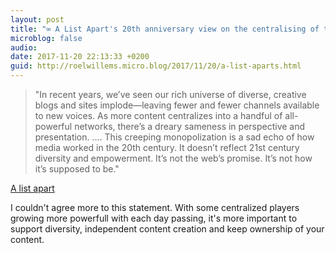 ```yaml
---
layout: post
title: "∞ A List Apart's 20th anniversary view on the centralising of the internet in to only a handful of all-powerful networks"
microblog: false
audio: 
date: 2017-11-20 22:13:33 +0200
guid: http://roelwillems.micro.blog/2017/11/20/a-list-aparts.html
---
```

> "In recent years, we’ve seen our rich universe of diverse, creative blogs and sites implode—leaving fewer and fewer channels available to new voices. As more content centralizes into a handful of all-powerful networks, there’s a dreary sameness in perspective and presentation. .... This creeping monopolization is a sad echo of how media worked in the 20th century. It doesn’t reflect 21st century diversity and empowerment. It’s not the web’s promise. It’s not how it’s supposed to be." 

[A list apart](https://alistapart.com/article/new-a-list-apart-wants-you)

I couldn't agree more to this statement. With some centralized players growing more  powerfull with each day passing, it's more important to support diversity, independent content creation and keep ownership of your content. 
